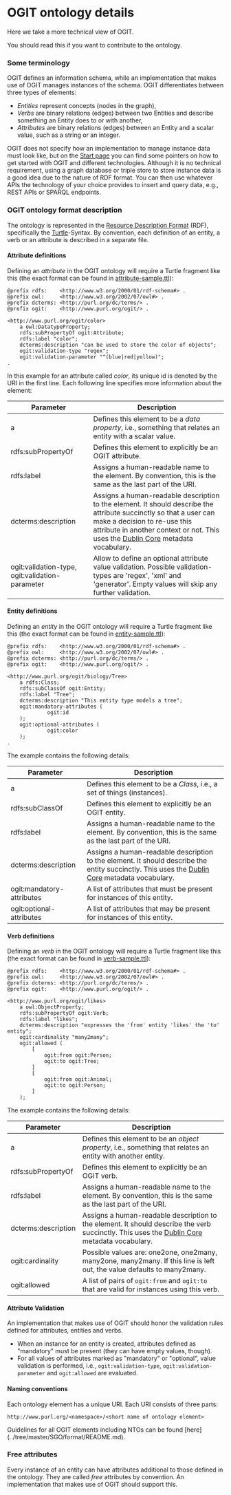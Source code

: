 # OGIT ontology details

Here we take a more technical view of OGIT.

You should read this if you want to contribute to the ontology.

### Some terminology

OGIT defines an information schema, while an implementation that makes use of OGIT manages instances of the schema. OGIT differentiates between three types of elements:

* _Entities_ represent concepts (nodes in the graph),
* _Verbs_ are binary relations (edges) between two Entities and describe something an Entity does to or with another,
* _Attributes_ are binary relations (edges) between an Entity and a scalar value, such as a string or an integer.

OGIT does not specify how an implementation to manage instance data must look like, but on the [Start page](wiki/Home) 
you can find some pointers on how to get started with OGIT and different technologies. Although it is no technical 
requirement, using a graph database or triple store to store instance data is a good idea due to the nature of RDF 
format. You can then use whatever APIs the technology of your choice provides to insert and query data, e.g., REST APIs 
or SPARQL endpoints.

### OGIT ontology format description

The ontology is represented in the [Resource Description 
Format](https://www.w3.org/TR/2014/REC-rdf11-concepts-20140225/) (RDF), specifically the 
[Turtle](https://www.w3.org/TR/2014/REC-turtle-20140225/)-Syntax. By convention, each definition of an entity, a verb or 
an attribute is described in a separate file.

#### Attribute definitions

Defining an _attribute_ in the OGIT ontology will require a Turtle fragment like this (the exact format can be found in [attribute-sample.ttl](wiki/attribute-sample.ttl)):

```turtle
@prefix rdfs:    <http://www.w3.org/2000/01/rdf-schema#> .
@prefix owl:     <http://www.w3.org/2002/07/owl#> .
@prefix dcterms: <http://purl.org/dc/terms/> .
@prefix ogit:    <http://www.purl.org/ogit/> .

<http://www.purl.org/ogit/color>
    a owl:DatatypeProperty;
    rdfs:subPropertyOf ogit:Attribute;
    rdfs:label "color";
    dcterms:description "can be used to store the color of objects";
    ogit:validation-type "regex";
    ogit:validation-parameter "^(blue|red|yellow)";
.
```

In this example for an attribute called _color_, its unique id is denoted by the URI in the first line. Each following
line specifies more information about the element:

| Parameter | Description |
| --- | --- |
|a|Defines this element to be a _data property_, i.e., something that relates an entity with a scalar value.|
|rdfs:subPropertyOf|Defines this element to explicitly be an OGIT attribute.|
|rdfs:label|Assigns a human-readable name to the element. By convention, this is the same as the last part of the URI.|
|dcterms:description|Assigns a human-readable description to the element. It should describe the attribute succinctly so that a user can make a decision to re-use this attribute in another context or not. This uses the [Dublin Core](http://dublincore.org/) metadata vocabulary.|
|ogit:validation-type, ogit:validation-parameter|Allow to define an optional attribute value validation. Possible validation-types are 'regex', 'xml' and 'generator'. Empty values will skip any further validation.|

#### Entity definitions

Defining an _entity_ in the OGIT ontology will require a Turtle fragment like this (the exact format can be found in [entity-sample.ttl](wiki/entity-sample.ttl)):

```turtle
@prefix rdfs:    <http://www.w3.org/2000/01/rdf-schema#> .
@prefix owl:     <http://www.w3.org/2002/07/owl#> .
@prefix dcterms: <http://purl.org/dc/terms/> .
@prefix ogit:    <http://www.purl.org/ogit/> .

<http://www.purl.org/ogit/biology/Tree>
    a rdfs:Class;
    rdfs:subClassOf ogit:Entity;
    rdfs:label "Tree";
    dcterms:description "This entity type models a tree";
    ogit:mandatory-attributes (
             ogit:id
    );
    ogit:optional-attributes (
             ogit:color
    );
.
```

The example contains the following details:

| Parameter | Description |
| --- | --- |
|a|Defines this element to be a _Class_, i.e., a set of things (instances).|
|rdfs:subClassOf|Defines this element to explicitly be an OGIT entity.|
|rdfs:label|Assigns a human-readable name to the element. By convention, this is the same as the last part of the URI.|
|dcterms:description|Assigns a human-readable description to the element. It should describe the entity succinctly. This uses the [Dublin Core](http://dublincore.org/) metadata vocabulary.|
|ogit:mandatory-attributes|A list of attributes that must be present for instances of this entity.|
|ogit:optional-attributes|A list of attributes that may be present for instances of this entity.|

#### Verb definitions

Defining an _verb_ in the OGIT ontology will require a Turtle fragment like this (the exact format can be found in [verb-sample.ttl](wiki/verb-sample.ttl)):

```turtle
@prefix rdfs:    <http://www.w3.org/2000/01/rdf-schema#> .
@prefix owl:     <http://www.w3.org/2002/07/owl#> .
@prefix dcterms: <http://purl.org/dc/terms/> .
@prefix ogit:    <http://www.purl.org/ogit/> .

<http://www.purl.org/ogit/likes>
    a owl:ObjectProperty;
    rdfs:subPropertyOf ogit:Verb;
    rdfs:label "likes";
    dcterms:description "expresses the 'from' entity 'likes' the 'to' entity";
    ogit:cardinality "many2many";
    ogit:allowed (
        [
            ogit:from ogit:Person;
            ogit:to ogit:Tree;
        ]
        [
            ogit:from ogit:Animal;
            ogit:to ogit:Person;
        ]
    );

```

The example contains the following details:

| Parameter | Description |
| --- | --- |
|a|Defines this element to be an _object property_, i.e., something that relates an entity with another entity.|
|rdfs:subPropertyOf|Defines this element to explicitly be an OGIT verb.|
|rdfs:label|Assigns a human-readable name to the element. By convention, this is the same as the last part of the URI.|
|dcterms:description|Assigns a human-readable description to the element. It should describe the verb succinctly. This uses the [Dublin Core](http://dublincore.org/) metadata vocabulary.|
|ogit:cardinality|Possible values are: one2one, one2many, many2one, many2many. If this line is left out, the value defaults to many2many.|
|ogit:allowed|A list of pairs of `ogit:from` and `ogit:to` that are valid for instances using this verb.|

#### Attribute Validation

An implementation that makes use of OGIT should honor the validation rules defined for attributes, entities and verbs.
* When an instance for an entity is created, attributes defined as "mandatory" must be present (they can have empty values, though).
* For all values of attributes marked as "mandatory" or "optional", value validation is performed, i.e., `ogit:validation-type`, `ogit:validation-parameter` and `ogit:allowed` are evaluated.

#### Naming conventions

Each ontology element has a unique URI. Each URI consists of three parts:

```
http://www.purl.org/<namespace>/<short name of ontology element>
```

Guidelines for all OGIT elements including NTOs can be found [here] (../tree/master/SGO/format/README.md).

### Free attributes

Every instance of an entity can have attributes additional to those defined in the ontology. They are called *free* attributes by convention. An implementation that makes use of OGIT should support this.

